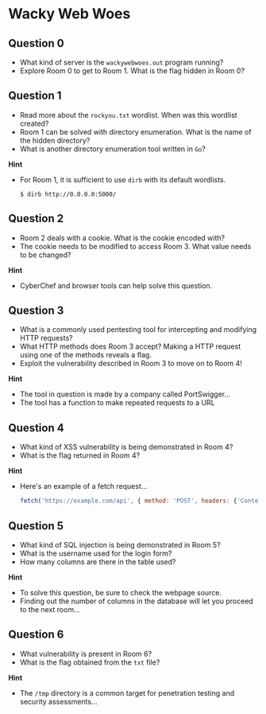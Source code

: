 # Wacky Web Woes

## Question 0
- What kind of server is the `wackywebwoes.out` program running?
- Explore Room 0 to get to Room 1. What is the flag hidden in Room 0?

## Question 1
- Read more about the `rockyou.txt` wordlist. When was this wordlist created?
- Room 1 can be solved with directory enumeration. What is the name of the hidden directory?
- What is another directory enumeration tool written in `Go`?

**Hint**
- For Room 1, it is sufficient to use `dirb` with its default wordlists.
    ```
    $ dirb http://0.0.0.0:5000/
    ```

## Question 2
- Room 2 deals with a cookie. What is the cookie encoded with?
- The cookie needs to be modified to access Room 3. What value needs to be changed?

**Hint**
- CyberChef and browser tools can help solve this question.

## Question 3
- What is a commonly used pentesting tool for intercepting and modifying HTTP requests?
- What HTTP methods does Room 3 accept? Making a HTTP request using one of the methods reveals a flag.
- Exploit the vulnerability described in Room 3 to move on to Room 4!

**Hint**
- The tool in question is made by a company called PortSwigger...
- The tool has a function to make repeated requests to a URL

## Question 4
- What kind of XSS vulnerability is being demonstrated in Room 4?
- What is the flag returned in Room 4?

**Hint**
- Here's an example of a fetch request...
    ```javascript
    fetch('https://example.com/api', { method: 'POST', headers: {'Content-Type': 'application/json'}, body: JSON.stringify({ key1: 'value1', key2: 'value2' }) })
    ```

## Question 5
- What kind of SQL injection is being demonstrated in Room 5?
- What is the username used for the login form?
- How many columns are there in the table used?

**Hint**
- To solve this question, be sure to check the webpage source. 
- Finding out the number of columns in the database will let you proceed to the next room...

## Question 6
- What vulnerability is present in Room 6?
- What is the flag obtained from the `txt` file?

**Hint**
- The `/tmp` directory is a common target for penetration testing and security assessments...